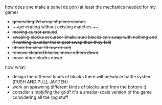 how does one make a panel de pon (at least the mechanics needed for my game)
- ~~generating 2d array of piece scenes~~
- ~~generating without existing matches ~~
- ~~moving cursor around~~
- ~~swaping blocks at cursor (make sure blocks can swap with nothing and if nothing is under them post swap then they fall)~~
- ~~check for clear (3 row or col)~~
- ~~remove cleared blocks, move others down~~
- ~~move other blocks down~~

now what:
- design the different kinds of blocks there will be/whole battle system (PUSH AND PULL JAYDEN)
- work on spawning different kinds of blocks and from the bottom ()
- consdier simplyfing the grid? it's a smaller-scale version of the game considering all the rpg stuff

